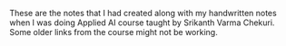 These are the notes that I had created along with my handwritten notes when I was doing Applied AI course taught by Srikanth Varma Chekuri. Some older links from the course might not be working. 
